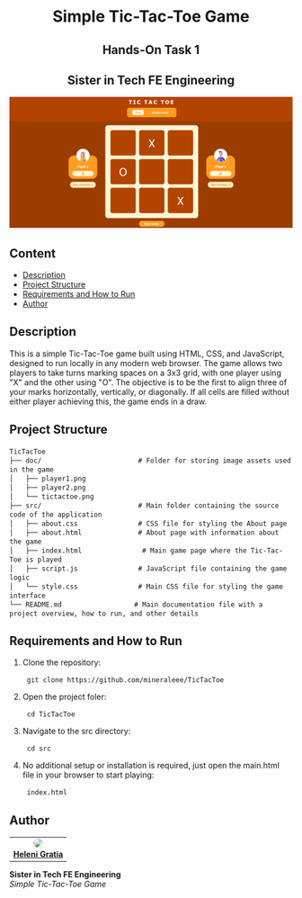 <h1 align="center">Simple Tic-Tac-Toe Game</h1>
<h2 align="center">Hands-On Task 1</h2>
<h2 align="center"> Sister in Tech FE Engineering </h2>

<p align="center">
  <img src="doc/tictactoe.png" alt="TicTacToe"/>
</p>

## Content
- [Description](#description)
- [Project Structure](#project-structure)
- [Requirements and How to Run](#requirements-and-how-to-run)
- [Author](#author)

## Description
This is a simple Tic-Tac-Toe game built using HTML, CSS, and JavaScript, designed to run locally in any modern web browser. The game allows two players to take turns marking spaces on a 3x3 grid, with one player using "X" and the other using "O". The objective is to be the first to align three of your marks horizontally, vertically, or diagonally. If all cells are filled without either player achieving this, the game ends in a draw.

## Project Structure
```
TicTacToe
├── doc/                        # Folder for storing image assets used in the game
│   ├── player1.png
│   ├── player2.png
│   └── tictactoe.png             
├── src/                        # Main folder containing the source code of the application
│   ├── about.css               # CSS file for styling the About page
│   ├── about.html              # About page with information about the game
│   ├── index.html               # Main game page where the Tic-Tac-Toe is played
│   ├── script.js               # JavaScript file containing the game logic
│   └── style.css               # Main CSS file for styling the game interface
└── README.md                  # Main documentation file with a project overview, how to run, and other details
```

## Requirements and How to Run

1. Clone the repository:
   ```
    git clone https://github.com/mineraleee/TicTacToe
   ```
2. Open the project foler:
   ```
    cd TicTacToe
   ```
3. Navigate to the src directory:
   ```
    cd src
   ```
4. No additional setup or installation is required, just open the main.html file in your browser to start playing:
   ```
    index.html
   ```

## Author
<table>
  <tr>
    <td align="center">
      <a href="https://github.com/mineraleee">
        <img src="https://avatars.githubusercontent.com/mineraleee" width="80" style="border-radius: 50%;" /><br />
        <span><b>Heleni Gratia</b></span>
      </a>
    </td>
  </tr>
</table>

<div>
  <strong>Sister in Tech FE Engineering</strong><br>
  <em>Simple Tic-Tac-Toe Game</em>
</div>
